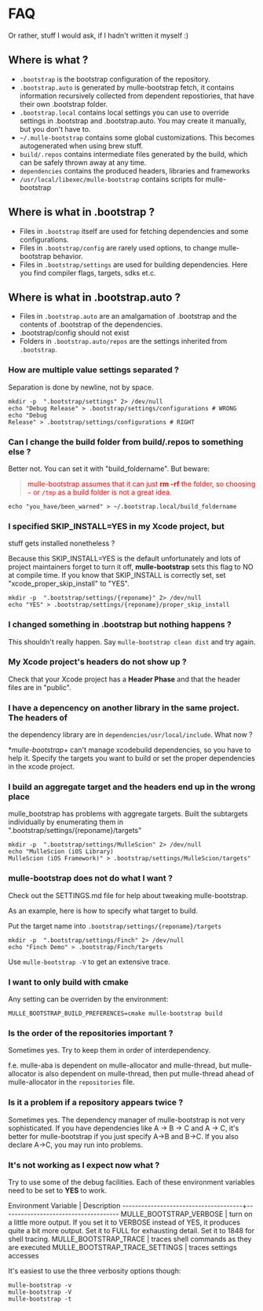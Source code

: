 # FAQ

Or rather, stuff I would ask, if I hadn't written it myself :)

## Where is what ?

* `.bootstrap` is the bootstrap configuration of the repository.
* `.bootstrap.auto` is generated by mulle-bootstrap fetch, it contains
information recursively collected from dependent repostiories, that have their
own .bootstrap folder.
* `.bootstrap.local` contains local settings you can use to override settings
in .bootstrap and .bootstrap.auto. You may create it manually, but you don't
have to.
* `~/.mulle-bootstrap` contains some global customizations. This becomes
autogenerated when using brew stuff.
* `build/.repos` contains intermediate files generated by the build, which can
be safely thrown away at any time.
* `dependencies` contains the produced headers, libraries and frameworks
* `/usr/local/libexec/mulle-bootstrap` contains scripts for mulle-bootstrap



## Where is what in .bootstrap ?

* Files in `.bootstrap` itself are used for fetching dependencies and some
configurations.
* Files in `.bootstrap/config` are rarely used options, to change
mulle-bootstrap behavior.
* Files in `.bootstrap/settings` are used for building dependencies. Here you
find compiler flags, targets, sdks et.c.



## Where is what in .bootstrap.auto ?

* Files in `.bootstrap.auto` are an amalgamation of .bootstrap and the contents of
.bootstrap of the dependencies.
* .bootstrap/config should not exist
* Folders in `.bootstrap.auto/repos` are the settings inherited from
`.bootstrap`.



### How are multiple value settings separated ?

Separation is done by newline, not by space.

```console
mkdir -p  ".bootstrap/settings" 2> /dev/null
echo "Debug Release" > .bootstrap/settings/configurations # WRONG
echo "Debug
Release" > .bootstrap/settings/configurations # RIGHT
```


### Can I change the build folder from build/.repos to something else  ?

Better not. You can set it with "build_foldername".
But beware:

><font color=red>mulle-bootstrap assumes that it can just **rm -rf** the folder,
so choosing `~` or `/tmp` as a build folder is not a great idea.</font>

```console
echo "you_have/been_warned" > ~/.bootstrap.local/build_foldername
```


### I specified SKIP_INSTALL=YES in my Xcode project, but
stuff gets installed nonetheless ?

Because this SKIP_INSTALL=YES is the default unfortunately and lots of project
maintainers forget to turn it off, **mulle-bootstrap** sets this flag to NO at
compile time. If you know that SKIP_INSTALL is correctly set, set
"xcode_proper_skip_install" to "YES".

```console
mkdir -p  ".bootstrap/settings/{reponame}" 2> /dev/null
echo "YES" > .bootstrap/settings/{reponame}/proper_skip_install
```


### I changed something in .bootstrap but nothing happens ?

This shouldn't really happen. Say `mulle-bootstrap clean dist` and try again.


### My Xcode project's headers do not show up ?

Check that your Xcode project has a **Header Phase** and that the header files
are in "public".



### I have a depencency on another library in the same project. The headers of
the dependency library are in `dependencies/usr/local/include`. What now ?

**mulle-bootstrap*+ can't manage xcodebuild dependencies, so you have to help
it. Specify the targets you want to build or set the proper dependencies in the
xcode project.



### I build an aggregate target and the headers end up in the wrong place

mulle_bootstrap has problems with aggregate targets. Built the subtargets
individually by enumerating them in ".bootstrap/settings/{reponame}/targets"


```console
mkdir -p  ".bootstrap/settings/MulleScion" 2> /dev/null
echo "MulleScion (iOS Library)
MulleScion (iOS Framework)" > .bootstrap/settings/MulleScion/targets"
```


### mulle-bootstrap does not do what I want  ?

Check out the SETTINGS.md file for help about tweaking mulle-bootstrap.

As an example, here is how to specify what target to build.

Put the target name into `.bootstrap/settings/{reponame}/targets`

```console
mkdir -p  ".bootstrap/settings/Finch" 2> /dev/null
echo "Finch Demo" > .bootstrap/Finch/targets
```

Use `mulle-bootstrap -V` to get an extensive trace.


### I want to only build with cmake

Any setting can be overriden by the environment:

```
MULLE_BOOTSTRAP_BUILD_PREFERENCES=cmake mulle-bootstrap build
```

### Is the order of the repositories important ?

Sometimes yes. Try to keep them in order of interdependency.

f.e. mulle-aba is dependent on mulle-allocator and mulle-thread,
but mulle-allocator is also dependent on mulle-thread, then put
mulle-thread ahead of mulle-allocator in the `repositories` file.


### Is it a problem if a repository appears twice ?

Sometimes yes. The dependency manager of mulle-bootstrap is not very
sophisticated. If you have dependencies like A -> B -> C and  A -> C, it's
better for mulle-bootstrap if you just specify A->B and B->C. If you also
declare A->C, you may run into problems.


### It's not working as I expect now what ?

Try to use some of the debug facilities. Each of these environment variables need to be
set to **YES** to work.

Environment Variable                  | Description
--------------------------------------+-------------------------------------
MULLE_BOOTSTRAP_VERBOSE               | turn on a little more output. If you set it to VERBOSE instead of YES, it produces quite a bit more output. Set it to FULL for exhausting detail.  Set it to 1848 for shell tracing.
MULLE_BOOTSTRAP_TRACE                 | traces shell commands as they are executed
MULLE_BOOTSTRAP_TRACE_SETTINGS        | traces settings accesses

It's easiest to use the three verbosity options though:

```console
mulle-bootstrap -v
mulle-bootstrap -V
mulle-bootstrap -t
```


